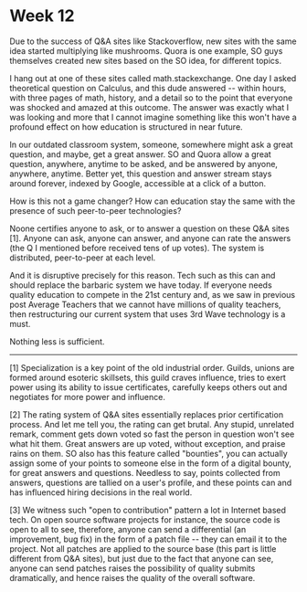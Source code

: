 # Week 12

Due to the success of Q&A sites like Stackoverflow, new sites with the
same idea started multiplying like mushrooms. Quora is one example, SO
guys themselves created new sites based on the SO idea, for different
topics.

I hang out at one of these sites called math.stackexchange. One day I
asked theoretical question on Calculus, and this dude answered --
within hours, with three pages of math, history, and a detail so to
the point that everyone was shocked and amazed at this outcome. The
answer was exactly what I was looking and more that I cannot imagine
something like this won't have a profound effect on how education is
structured in near future.

In our outdated classroom system, someone, somewhere might ask a great
question, and maybe, get a great answer. SO and Quora allow a great
question, anywhere, anytime to be asked, and be answered by anyone,
anywhere, anytime. Better yet, this question and answer stream stays
around forever, indexed by Google, accessible at a click of a button.

How is this not a game changer? How can education stay the same with
the presence of such peer-to-peer technologies?

Noone certifies anyone to ask, or to answer a question on these Q&A
sites [1]. Anyone can ask, anyone can answer, and anyone can rate the
answers (the Q I mentioned before received tens of up votes). The
system is distributed, peer-to-peer at each level.

And it is disruptive precisely for this reason. Tech such as this can
and should replace the barbaric system we have today. If everyone
needs quality education to compete in the 21st century and, as we saw
in previous post Average Teachers that we cannot have millions of
quality teachers, then restructuring our current system that uses 3rd
Wave technology is a must.

Nothing less is sufficient.

---

[1] Specialization is a key point of the old industrial order. Guilds,
unions are formed around esoteric skillsets, this guild craves
influence, tries to exert power using its ability to issue
certificates, carefully keeps others out and negotiates for more power
and influence.

[2] The rating system of Q&A sites essentially replaces prior
certification process. And let me tell you, the rating can get
brutal. Any stupid, unrelated remark, comment gets down voted so fast
the person in question won't see what hit them. Great answers are up
voted, without exception, and praise rains on them. SO also has this
feature called "bounties", you can actually assign some of your points
to someone else in the form of a digital bounty, for great answers and
questions. Needless to say, points collected from answers, questions
are tallied on a user's profile, and these points can and has
influenced hiring decisions in the real world.

[3] We witness such "open to contribution" pattern a lot in Internet
based tech. On open source software projects for instance, the source
code is open to all to see, therefore, anyone can send a differential
(an improvement, bug fix) in the form of a patch file -- they can
email it to the project. Not all patches are applied to the source
base (this part is little different from Q&A sites), but just due to
the fact that anyone can see, anyone can send patches raises the
possibility of quality submits dramatically, and hence raises the
quality of the overall software.
